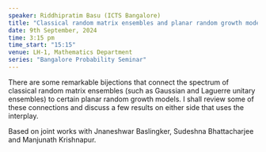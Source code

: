 ```yaml
---
speaker: Riddhipratim Basu (ICTS Bangalore)
title: "Classical random matrix ensembles and planar random growth models"
date: 9th September, 2024
time: 3:15 pm
time_start: "15:15"
venue: LH-1, Mathematics Department
series: "Bangalore Probability Seminar"
---
```

There are some remarkable bijections that connect the spectrum of classical random matrix ensembles (such as Gaussian and Laguerre unitary ensembles)
to certain planar random growth models. I shall review some of these connections and discuss a few results on either side that uses the interplay.

Based on joint works with Jnaneshwar Baslingker, Sudeshna Bhattacharjee and Manjunath Krishnapur.
